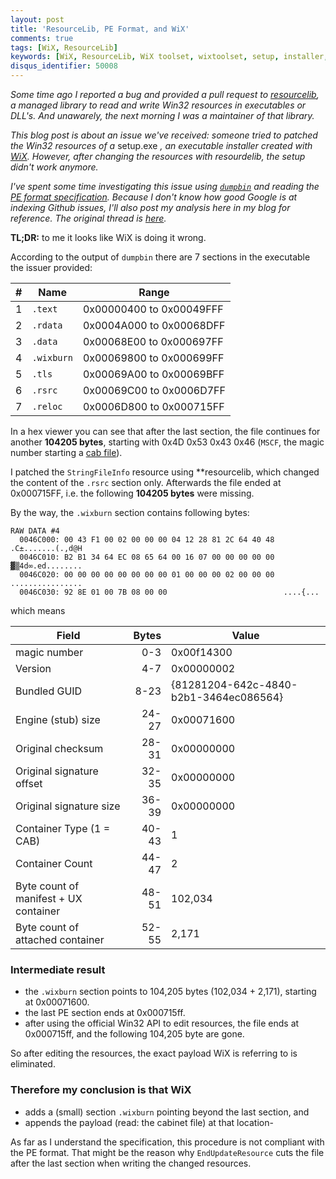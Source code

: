 ```yaml
---
layout: post
title: 'ResourceLib, PE Format, and WiX'
comments: true
tags: [WiX, ResourceLib]
keywords: [WiX, ResourceLib, WiX toolset, wixtoolset, setup, installer, resources, win32]
disqus_identifier: 50008
---
```


*Some time ago I reported a bug and provided a pull request to
[resourcelib](https://github.com/resourcelib/resourcelib), a managed
library to read and write Win32 resources in executables or DLL's.
And unawarely, the next morning I was a maintainer of that library.*

*This blog post is about an issue we've received: someone tried to
patched the Win32 resources of a* setup.exe *, an executable installer
created with [WiX](http://wixtoolset.org/). However, after changing
the resources with resourdelib, the setup didn't work anymore.*

*I've spent some time investigating this issue using [`dumpbin`](https://msdn.microsoft.com/de-de/library/756as972.aspx)
and reading the [PE format specification](https://msdn.microsoft.com/en-us/library/windows/desktop/ms680547(v=vs.85).aspx#section_table__section_headers_).
Because I don't know how good Google is at indexing Github issues, I'll
also post my analysis here in my blog for reference. The original
thread is [here](https://github.com/resourcelib/resourcelib/issues/19#issuecomment-350891529).*

**TL;DR:** to me it looks like WiX is doing it wrong.

According to the output of `dumpbin` there are 7 sections in the executable the issuer provided:

| # | Name | Range |
|---|--------|--------|
| 1 | `.text` | 0x00000400 to 0x00049FFF |
| 2 | `.rdata` | 0x0004A000 to 0x00068DFF |
| 3 | `.data` | 0x00068E00 to 0x000697FF |
| 4 | `.wixburn` | 0x00069800 to 0x000699FF |
| 5 | `.tls` | 0x00069A00 to 0x00069BFF |
| 6 | `.rsrc` | 0x00069C00 to 0x0006D7FF |
| 7 | `.reloc` | 0x0006D800 to 0x000715FF |

In a hex viewer you can see that after the last section, the file continues for another **104205 bytes**, starting with 0x4D 0x53 0x43 0x46 (`MSCF`, the magic number starting a [cab file](https://de.wikipedia.org/wiki/CAB_(Dateiformat))).

I patched the `StringFileInfo` resource using **resourcelib, which changed the content of the `.rsrc` section only. Afterwards the file ended at 0x000715FF, i.e. the following **104205 bytes** were missing.

By the way, the `.wixburn` section contains following bytes:

```
RAW DATA #4
  0046C000: 00 43 F1 00 02 00 00 00 04 12 28 81 2C 64 40 48  .C±.......(.,d@H
  0046C010: B2 B1 34 64 EC 08 65 64 00 16 07 00 00 00 00 00  ▓▒4d∞.ed........
  0046C020: 00 00 00 00 00 00 00 00 01 00 00 00 02 00 00 00  ................
  0046C030: 92 8E 01 00 7B 08 00 00                          ....{...
```
which means

| Field | Bytes | Value |
|-------|------:|----------|
| magic number | 0-3 | 0x00f14300 |
| Version | 4-7 | 0x00000002 |
| Bundled GUID | 8-23 | {81281204-642c-4840-b2b1-3464ec086564} |
| Engine (stub) size | 24-27 | 0x00071600 |
| Original checksum | 28-31 | 0x00000000 |
| Original signature offset | 32-35 | 0x00000000 |
| Original signature size | 36-39 | 0x00000000 |
| Container Type (1 = CAB) | 40-43 | 1 |
| Container Count | 44-47 | 2 |
| Byte count of manifest + UX container | 48-51 | 102,034 |
| Byte count of attached container | 52-55 | 2,171 |

### Intermediate result

* the `.wixburn` section points to 104,205 bytes (102,034 + 2,171), starting at 0x00071600.
* the last PE section ends at 0x000715ff.
* after using the official Win32 API to edit resources, the file ends at 0x000715ff, and the following 104,205 byte are gone.

So after editing the resources, the exact payload WiX is referring to is eliminated.

### Therefore my conclusion is that WiX

* adds a (small) section `.wixburn` pointing beyond the last section, and
* appends the payload (read: the cabinet file) at that location-

As far as I understand the specification, this procedure is not compliant with the PE format. That might be the reason why `EndUpdateResource` cuts the file after the last section when writing the changed resources.